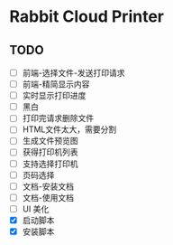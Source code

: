 # Rabbit Cloud Printer

## TODO

- [ ] 前端-选择文件-发送打印请求
- [ ] 前端-精简显示内容
- [ ] 实时显示打印进度
- [ ] 黑白
- [ ] 打印完请求删除文件
- [ ] HTML文件太大，需要分割
- [ ] 生成文件预览图
- [ ] 获得打印机列表
- [ ] 支持选择打印机
- [ ] 页码选择
- [ ] 文档-安装文档
- [ ] 文档-使用文档
- [ ] UI 美化
- [x] 启动脚本
- [x] 安装脚本
